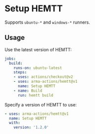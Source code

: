 # Setup HEMTT

Supports `ubuntu-*` and `windows-*` runners.

## Usage

Use the latest version of HEMTT:

```yaml
jobs:
  build:
    runs-on: ubuntu-latest
    steps:
    - uses: actions/checkout@v2
    - uses: arma-actions/hemtt@v1
      name: Setup HEMTT
    - name: Build
      run: hemtt build
```

Specify a version of HEMTT to use:

```yaml
- uses: arma-actions/hemtt@v1
  name: Setup HEMTT
  with:
    version: '1.2.0'
```


